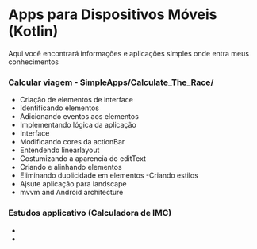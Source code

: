 # Apps para Dispositivos Móveis (Kotlin)

Aqui você encontrará informações e aplicações simples onde entra meus conhecimentos

### Calcular viagem  -  SimpleApps/Calculate_The_Race/

- Criação de elementos de interface
- Identificando elementos
- Adicionando eventos aos elementos
- Implementando lógica da aplicação
- Interface
- Modificando cores da actionBar
- Entendendo linearlayout
- Costumizando a aparencia do editText
- Criando e alinhando elementos
- Eliminando duplicidade em elementos -Criando estilos
- Ajsute aplicação para landscape
- mvvm and Android architecture

### Estudos applicativo (Calculadora de IMC)

-
-
